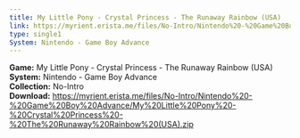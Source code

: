 ```yaml
---
title: My Little Pony - Crystal Princess - The Runaway Rainbow (USA)
link: https://myrient.erista.me/files/No-Intro/Nintendo%20-%20Game%20Boy%20Advance/My%20Little%20Pony%20-%20Crystal%20Princess%20-%20The%20Runaway%20Rainbow%20(USA).zip
type: single1
System: Nintendo - Game Boy Advance
---
```

<b>Game:</b> My Little Pony - Crystal Princess - The Runaway Rainbow (USA)<br>
<b>System:</b> Nintendo - Game Boy Advance<br>
<b>Collection:</b> No-Intro<br>
<b>Download:</b> https://myrient.erista.me/files/No-Intro/Nintendo%20-%20Game%20Boy%20Advance/My%20Little%20Pony%20-%20Crystal%20Princess%20-%20The%20Runaway%20Rainbow%20(USA).zip
